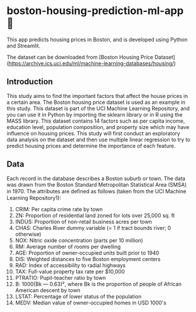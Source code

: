 # boston-housing-prediction-ml-app :house_with_garden:

 This app predicts housing prices in Boston, and is developed using Python and Streamlit.

 The dataset can be downloaded from [Boston Housing Price Dataset] (https://archive.ics.uci.edu/ml/machine-learning-databases/housing/)

## Introduction

This study aims to find the important factors that affect the house prices in a certain area. The Boston housing price dataset is used as an example in this study. This dataset is part of the UCI Machine Learning Repository, and you can use it in Python by importing the sklearn library or in R using the MASS library. This dataset contains 14 factors such as per capita income, education level, population composition, and property size which may have influence on housing prices. This study will first conduct an exploratory data analysis on the dataset and then use multiple linear regression to try to predict housing prices and determine the importance of each feature.


## Data
 Each record in the database describes a Boston suburb or town. The data was drawn from the Boston Standard Metropolitan Statistical Area (SMSA) in 1970. The attributes are deﬁned as follows (taken from the UCI Machine Learning Repository1):

1.  CRIM: Per capita crime rate by town
2.  ZN: Proportion of residential land zoned for lots over 25,000 sq. ft
3.  INDUS: Proportion of non-retail business acres per town
4.  CHAS: Charles River dummy variable (= 1 if tract bounds river; 0 otherwise)
5.  NOX: Nitric oxide concentration (parts per 10 million)
6.  RM: Average number of rooms per dwelling
7.  AGE: Proportion of owner-occupied units built prior to 1940
8.  DIS: Weighted distances to five Boston employment centers
9.  RAD: Index of accessibility to radial highways
10. TAX: Full-value property tax rate per $10,000
11. PTRATIO: Pupil-teacher ratio by town
12. B: 1000(Bk — 0.63)², where Bk is the proportion of people of African American descent by town
13. LSTAT: Percentage of lower status of the population
14. MEDV: Median value of owner-occupied homes in USD 1000's
